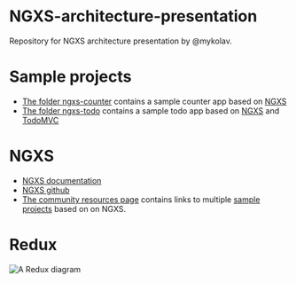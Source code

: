 # NGXS-architecture-presentation
Repository for NGXS architecture presentation by @mykolav.

# Sample projects

- [The folder ngxs-counter](./ngxs-counter) contains a sample counter app based on [NGXS](https://www.ngxs.io/)
- [The folder ngxs-todo](./ngxs-counter) contains a sample todo app based on [NGXS](https://www.ngxs.io/) and [TodoMVC](https://todomvc.com/)

# NGXS

- [NGXS documentation](https://www.ngxs.io/)
- [NGXS github](https://github.com/ngxs/store)
- [The community resources page](https://www.ngxs.io/community/projects) contains links to multiple [sample projects](https://www.ngxs.io/community/projects#projects) based on on NGXS.

# Redux

![A Redux diagram](https://d33wubrfki0l68.cloudfront.net/08d01ed85246d3ece01963408572f3f6dfb49d41/4bc12/assets/images/reduxasyncdataflowdiagram-d97ff38a0f4da0f327163170ccc13e80.gif)
